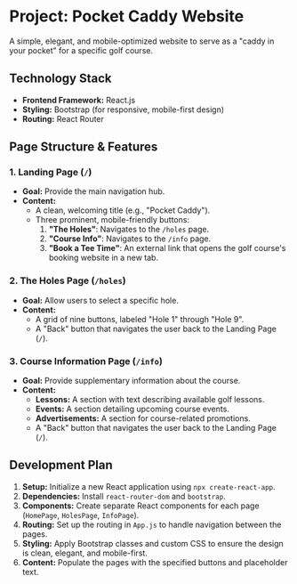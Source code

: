 # Project: Pocket Caddy Website

A simple, elegant, and mobile-optimized website to serve as a "caddy in your pocket" for a specific golf course.

## Technology Stack

*   **Frontend Framework:** React.js
*   **Styling:** Bootstrap (for responsive, mobile-first design)
*   **Routing:** React Router

## Page Structure & Features

### 1. Landing Page (`/`)

*   **Goal:** Provide the main navigation hub.
*   **Content:**
    *   A clean, welcoming title (e.g., "Pocket Caddy").
    *   Three prominent, mobile-friendly buttons:
        1.  **"The Holes"**: Navigates to the `/holes` page.
        2.  **"Course Info"**: Navigates to the `/info` page.
        3.  **"Book a Tee Time"**: An external link that opens the golf course's booking website in a new tab.

### 2. The Holes Page (`/holes`)

*   **Goal:** Allow users to select a specific hole.
*   **Content:**
    *   A grid of nine buttons, labeled "Hole 1" through "Hole 9".
    *   A "Back" button that navigates the user back to the Landing Page (`/`).

### 3. Course Information Page (`/info`)

*   **Goal:** Provide supplementary information about the course.
*   **Content:**
    *   **Lessons:** A section with text describing available golf lessons.
    *   **Events:** A section detailing upcoming course events.
    *   **Advertisements:** A section for course-related promotions.
    *   A "Back" button that navigates the user back to the Landing Page (`/`).

## Development Plan

1.  **Setup:** Initialize a new React application using `npx create-react-app`.
2.  **Dependencies:** Install `react-router-dom` and `bootstrap`.
3.  **Components:** Create separate React components for each page (`HomePage`, `HolesPage`, `InfoPage`).
4.  **Routing:** Set up the routing in `App.js` to handle navigation between the pages.
5.  **Styling:** Apply Bootstrap classes and custom CSS to ensure the design is clean, elegant, and mobile-first.
6.  **Content:** Populate the pages with the specified buttons and placeholder text.
